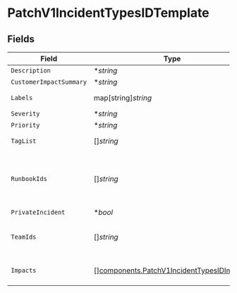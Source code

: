 # PatchV1IncidentTypesIDTemplate


## Fields

| Field                                                                                                  | Type                                                                                                   | Required                                                                                               | Description                                                                                            |
| ------------------------------------------------------------------------------------------------------ | ------------------------------------------------------------------------------------------------------ | ------------------------------------------------------------------------------------------------------ | ------------------------------------------------------------------------------------------------------ |
| `Description`                                                                                          | **string*                                                                                              | :heavy_minus_sign:                                                                                     | N/A                                                                                                    |
| `CustomerImpactSummary`                                                                                | **string*                                                                                              | :heavy_minus_sign:                                                                                     | N/A                                                                                                    |
| `Labels`                                                                                               | map[string]*string*                                                                                    | :heavy_minus_sign:                                                                                     | A labels hash of keys and values                                                                       |
| `Severity`                                                                                             | **string*                                                                                              | :heavy_minus_sign:                                                                                     | N/A                                                                                                    |
| `Priority`                                                                                             | **string*                                                                                              | :heavy_minus_sign:                                                                                     | N/A                                                                                                    |
| `TagList`                                                                                              | []*string*                                                                                             | :heavy_minus_sign:                                                                                     | List of tags for the incident                                                                          |
| `RunbookIds`                                                                                           | []*string*                                                                                             | :heavy_minus_sign:                                                                                     | List of ids of Runbooks to attach to incidents created from this type                                  |
| `PrivateIncident`                                                                                      | **bool*                                                                                                | :heavy_minus_sign:                                                                                     | N/A                                                                                                    |
| `TeamIds`                                                                                              | []*string*                                                                                             | :heavy_minus_sign:                                                                                     | List of ids of teams to be assigned to incidents                                                       |
| `Impacts`                                                                                              | [][components.PatchV1IncidentTypesIDImpacts](../../models/components/patchv1incidenttypesidimpacts.md) | :heavy_minus_sign:                                                                                     | An array of impact/condition combinations                                                              |